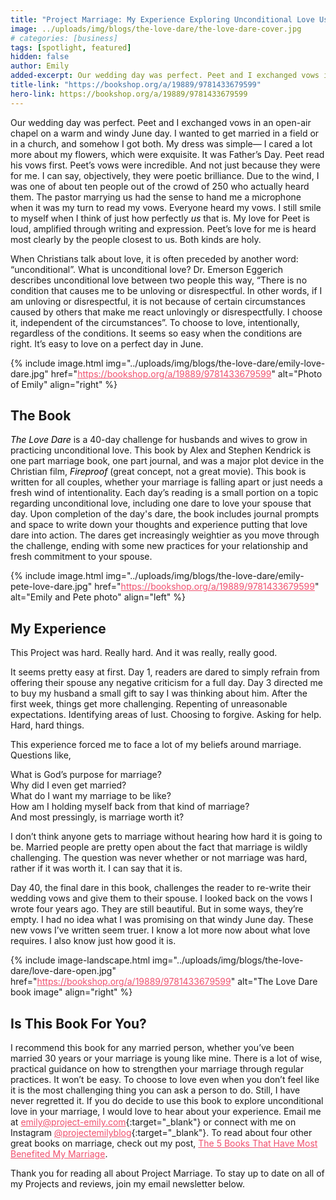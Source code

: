 ```yaml
---
title: "Project Marriage: My Experience Exploring Unconditional Love Using the Book, “The Love Dare”"
image: ../uploads/img/blogs/the-love-dare/the-love-dare-cover.jpg
# categories: [business]
tags: [spotlight, featured]
hidden: false
author: Emily
added-excerpt: Our wedding day was perfect. Peet and I exchanged vows in an open-air chapel on a warm and windy June day. I wanted to get married in a field or in a church, and somehow I got both. My dress was simple— I cared a lot more about my flowers, which were exquisite. It was Father’s Day. Peet read his vows first. Peet’s vows were incredible. And not just because they were for me. I can say, objectively, they were poetic brilliance. Due to the wind, I was one of about ten people out of the crowd of 250 who actually heard them.
title-link: "https://bookshop.org/a/19889/9781433679599"
hero-link: https://bookshop.org/a/19889/9781433679599
---
```


<style> em {color: black;} p a {color: #f0506e;}</style>

Our wedding day was perfect. Peet and I exchanged vows in an open-air chapel on a warm and windy June day. I wanted to get married in a field or in a church, and somehow I got both. My dress was simple— I cared a lot more about my flowers, which were exquisite. It was Father’s Day. Peet read his vows first. Peet’s vows were incredible. And not just because they were for me. I can say, objectively, they were poetic brilliance. Due to the wind, I was one of about ten people out of the crowd of 250 who actually heard them. The pastor marrying us had the sense to hand me a microphone when it was my turn to read my vows. Everyone heard my vows. I still smile to myself when I think of just how perfectly _us_ that is. My love for Peet is loud, amplified through writing and expression. Peet’s love for me is heard most clearly by the people closest to us. Both kinds are holy.

When Christians talk about love, it is often preceded by another word: “unconditional”. What is unconditional love? Dr. Emerson Eggerich describes unconditional love between two people this way, “There is no condition that causes me to be unloving or disrespectful. In other words, if I am unloving or disrespectful, it is not because of certain circumstances caused by others that make me react unlovingly or disrespectfully. I choose it, independent of the circumstances”. To choose to love, intentionally, regardless of the conditions. It seems so easy when the conditions are right. It’s easy to love on a perfect day in June.

{% include image.html img="../uploads/img/blogs/the-love-dare/emily-love-dare.jpg" href="https://bookshop.org/a/19889/9781433679599" alt="Photo of Emily" align="right" %}

## The Book

_The Love Dare_ is a 40-day challenge for husbands and wives to grow in practicing unconditional love. This book by Alex and Stephen Kendrick is one part marriage book, one part journal, and was a major plot device in the Christian film, _Fireproof_ (great concept, not a great movie). This book is written for all couples, whether your marriage is falling apart or just needs a fresh wind of intentionality. Each day’s reading is a small portion on a topic regarding unconditional love, including one dare to love your spouse that day. Upon completion of the day's dare, the book includes journal prompts and space to write down your thoughts and experience putting that love dare into action. The dares get increasingly weightier as you move through the challenge, ending with some new practices for your relationship and fresh commitment to your spouse.

{% include image.html img="../uploads/img/blogs/the-love-dare/emily-pete-love-dare.jpg" href="https://bookshop.org/a/19889/9781433679599" alt="Emily and Pete photo" align="left" %}

## My Experience

This Project was hard. Really hard.
And it was really, really good.

It seems pretty easy at first. Day 1, readers are dared to simply refrain from offering their spouse any negative criticism for a full day. Day 3 directed me to buy my husband a small gift to say I was thinking about him. After the first week, things get more challenging. Repenting of unreasonable expectations. Identifying areas of lust. Choosing to forgive. Asking for help. Hard, hard things.

This experience forced me to face a lot of my beliefs around marriage. Questions like,

What is God’s purpose for marriage?<br>
Why did I even get married?<br>
What do I want my marriage to be like?<br>
How am I holding myself back from that kind of marriage?<br>
And most pressingly, is marriage worth it?

I don’t think anyone gets to marriage without hearing how hard it is going to be. Married people are pretty open about the fact that marriage is wildly challenging. The question was never whether or not marriage was hard, rather if it was worth it. I can say that it is.

Day 40, the final dare in this book, challenges the reader to re-write their wedding vows and give them to their spouse. I looked back on the vows I wrote four years ago. They are still beautiful. But in some ways, they’re empty. I had no idea what I was promising on that windy June day. These new vows I’ve written seem truer. I know a lot more now about what love requires. I also know just how good it is.

{% include image-landscape.html img="../uploads/img/blogs/the-love-dare/love-dare-open.jpg" href="https://bookshop.org/a/19889/9781433679599" alt="The Love Dare book image" align="right" %}

## Is This Book For You?

I recommend this book for any married person, whether you’ve been married 30 years or your marriage is young like mine. There is a lot of wise, practical guidance on how to strengthen your marriage through regular practices. It won’t be easy. To choose to love even when you don’t feel like it is the most challenging thing you can ask a person to do. Still, I have never regretted it. If you do decide to use this book to explore unconditional love in your marriage, I would love to hear about your experience. Email me at [emily@project-emily.com](mailto:emily@project-emily.com){:target="\_blank"} or connect with me on Instagram [@projectemilyblog](https://www.instagram.com/projectemilyblog/){:target="\_blank"}.
To read about four other great books on marriage, check out my post, [The 5 Books That Have Most Benefited My Marriage](https://project-emily.com/5-books-that-benefited-my-marriage/).

Thank you for reading all about Project Marriage. To stay up to date on all of my Projects and reviews, join my email newsletter below.
